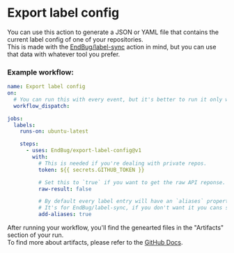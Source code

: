 # Export label config

You can use this action to generate a JSON or YAML file that contains the current label config of one of your repositories.  
This is made with the [EndBug/label-sync](https://github.com/EndBug/label-sync) action in mind, but you can use that data with whatever tool you prefer.

### Example workflow:

```yaml
name: Export label config
on: 
  # You can run this with every event, but it's better to run it only when you actually need it.
  workflow_dispatch:

jobs:
  labels:
    runs-on: ubuntu-latest

    steps:
      - uses: EndBug/export-label-config@v1
        with:
          # This is needed if you're dealing with private repos.
          token: ${{ secrets.GITHUB_TOKEN }}

          # Set this to `true` if you want to get the raw API reponse. Defaults to `false`.
          raw-result: false

          # By default every label entry will have an `aliases` property set to an empty array.
          # It's for EndBug/label-sync, if you don't want it you cans set this to `false`
          add-aliases: true
```

After running your workflow, you'll find the genearted files in the "Artifacts" section of your run.  
To find more about artifacts, please refer to the [GitHub Docs](https://docs.github.com/en/free-pro-team@latest/actions/guides/storing-workflow-data-as-artifacts#about-workflow-artifacts).
